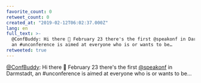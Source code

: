 ```yaml
---
favorite_count: 0
retweet_count: 0
created_at: "2019-02-12T06:02:37.000Z"
lang: en
full_text: >-
  @ConfBuddy: Hi there 👋 February 23 there's the first @speakonf in Darmstadt,
  an #unconference is aimed at everyone who is or wants to be…
retweeted: true
---
```


[@ConfBuddy](https://twitter.com/ConfBuddy): Hi there 👋 February 23 there's the
first [@speakonf](https://twitter.com/speakonf) in Darmstadt, an #unconference
is aimed at everyone who is or wants to be…
